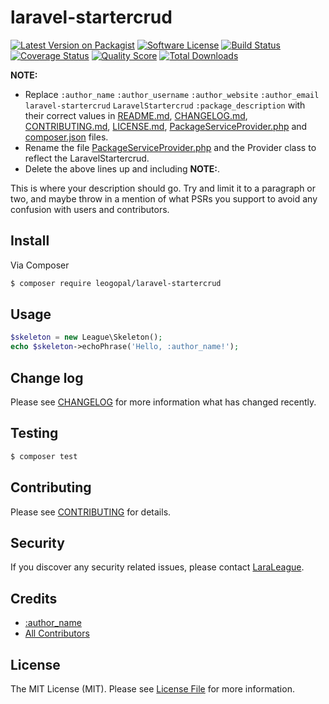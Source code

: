 # laravel-startercrud

[![Latest Version on Packagist][ico-version]][link-packagist]
[![Software License][ico-license]](LICENSE.md)
[![Build Status][ico-travis]][link-travis]
[![Coverage Status][ico-scrutinizer]][link-scrutinizer]
[![Quality Score][ico-code-quality]][link-code-quality]
[![Total Downloads][ico-downloads]][link-downloads]


**NOTE:**
- Replace ```:author_name``` ```:author_username``` ```:author_website``` ```:author_email``` ```laravel-startercrud``` ```LaravelStartercrud``` ```:package_description``` with their correct values in [README.md](README.md), [CHANGELOG.md](CHANGELOG.md), [CONTRIBUTING.md](CONTRIBUTING.md), [LICENSE.md](LICENSE.md), [PackageServiceProvider.php](src/PackageServiceProvider.php) and [composer.json](composer.json) files.
- Rename the file [PackageServiceProvider.php](src/PackageServiceProvider.php) and the Provider class to reflect the LaravelStartercrud.
- Delete the above lines up and including **NOTE:**.

This is where your description should go. Try and limit it to a paragraph or two, and maybe throw in a mention of what
PSRs you support to avoid any confusion with users and contributors.

## Install

Via Composer

``` bash
$ composer require leogopal/laravel-startercrud
```

## Usage

``` php
$skeleton = new League\Skeleton();
echo $skeleton->echoPhrase('Hello, :author_name!');
```

## Change log

Please see [CHANGELOG](CHANGELOG.md) for more information what has changed recently.

## Testing

``` bash
$ composer test
```

## Contributing

Please see [CONTRIBUTING](CONTRIBUTING.md) for details.

## Security

If you discover any security related issues, please contact [LaraLeague](https://github.com/lara-league).

## Credits

- [:author_name][link-author]
- [All Contributors][link-contributors]

## License

The MIT License (MIT). Please see [License File](LICENSE.md) for more information.

[ico-version]: https://img.shields.io/packagist/v/:author_username/laravel-startercrud.svg?style=flat-square
[ico-license]: https://img.shields.io/badge/license-MIT-brightgreen.svg?style=flat-square
[ico-travis]: https://img.shields.io/travis/:author_username/laravel-startercrud/master.svg?style=flat-square
[ico-scrutinizer]: https://img.shields.io/scrutinizer/coverage/g/:author_username/laravel-startercrud.svg?style=flat-square
[ico-code-quality]: https://img.shields.io/scrutinizer/g/:author_username/laravel-startercrud.svg?style=flat-square
[ico-downloads]: https://img.shields.io/packagist/dt/:author_username/laravel-startercrud.svg?style=flat-square

[link-packagist]: https://packagist.org/packages/:author_username/laravel-startercrud
[link-travis]: https://travis-ci.org/:author_username/laravel-startercrud
[link-scrutinizer]: https://scrutinizer-ci.com/g/:author_username/laravel-startercrud/code-structure
[link-code-quality]: https://scrutinizer-ci.com/g/:author_username/laravel-startercrud
[link-downloads]: https://packagist.org/packages/:author_username/laravel-startercrud
[link-author]: https://github.com/:author_username
[link-contributors]: ../../contributors
